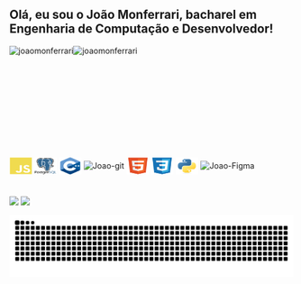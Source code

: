 ## Olá, eu sou o João Monferrari, bacharel em Engenharia de Computação e Desenvolvedor!

<div style="display: flex; align-items: flex-start;">
  <img align="left" src="https://github-readme-stats.vercel.app/api?username=joaomonferrari&show_icons=true&theme=algolia" alt="joaomonferrari" />
  <img align="left" src="https://github-readme-stats.vercel.app/api/top-langs?username=joaomonferrari&show_icons=true&theme=algolia&locale=en&layout=compact" alt="joaomonferrari" />
</div>

<br/><br/><br/><br/><br/><br/><br/></br>

<div style="display: inline_block"><br>
  <img align="center" alt="Joao-Js" height="30" width="40" src="https://raw.githubusercontent.com/devicons/devicon/master/icons/javascript/javascript-plain.svg">
  <img align="center" alt="Joao-sql" height="30" width="40" src="https://raw.githubusercontent.com/devicons/devicon/master/icons/postgresql/postgresql-original-wordmark.svg">
  <img align="center" alt="Joao-cpp" height="30" width="40" src="https://raw.githubusercontent.com/devicons/devicon/master/icons/cplusplus/cplusplus-original.svg">
  <img align="center" alt="Joao-git" height="30" width="40" 
src="https://www.vectorlogo.zone/logos/git-scm/git-scm-icon.svg">
  <img align="center" alt="Joao-HTML" height="30" width="40" src="https://raw.githubusercontent.com/devicons/devicon/master/icons/html5/html5-original.svg">
  <img align="center" alt="Joao-CSS" height="30" width="40" src="https://raw.githubusercontent.com/devicons/devicon/master/icons/css3/css3-original.svg">
  <img align="center" alt="Joao-Python" height="30" width="40" src="https://raw.githubusercontent.com/devicons/devicon/master/icons/python/python-original.svg">
  <img align="center" alt="Joao-Figma" height="30" width="40" src="https://www.vectorlogo.zone/logos/figma/figma-icon.svg">
</div>

#

<div> 
  <a href = "mailto:joaomonferna2002@gmail.com"><img src="https://img.shields.io/badge/Gmail-D14836?style=for-the-badge&logo=gmail&logoColor=white" target="_blank"></a>
  <a href="https://www.linkedin.com/in/jo%C3%A3o-monferrari-b278b2223/" target="_blank"><img src="https://img.shields.io/badge/-LinkedIn-%230077B5?style=for-the-badge&logo=linkedin&logoColor=white" target="_blank"></a> 
  
</div>

![Snake animation](https://raw.githubusercontent.com/joaomonferrari/joaomonferrari/output/github-contribution-grid-snake-dark.svg)


